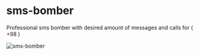 # sms-bomber
Professional sms bomber with desired amount of messages and calls for ( +98 )


![sms-bomber](https://user-images.githubusercontent.com/27927279/209496244-d1cbb7d9-edf7-47f3-b708-a2a2c1be3051.PNG)
